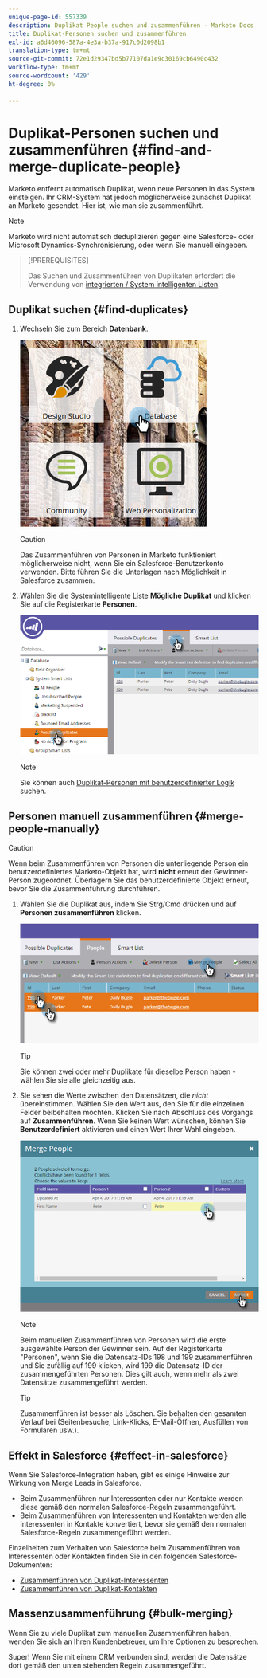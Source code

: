 ```yaml
---
unique-page-id: 557339
description: Duplikat People suchen und zusammenführen - Marketo Docs - Produktdokumentation
title: Duplikat-Personen suchen und zusammenführen
exl-id: a6d46096-587a-4e3a-b37a-917c0d2098b1
translation-type: tm+mt
source-git-commit: 72e1d29347bd5b77107da1e9c30169cb6490c432
workflow-type: tm+mt
source-wordcount: '429'
ht-degree: 0%

---
```


# Duplikat-Personen suchen und zusammenführen {#find-and-merge-duplicate-people}

Marketo entfernt automatisch Duplikat, wenn neue Personen in das System einsteigen. Ihr CRM-System hat jedoch möglicherweise zunächst Duplikat an Marketo gesendet. Hier ist, wie man sie zusammenführt.

>[!NOTE]
>
>Marketo wird nicht automatisch deduplizieren gegen eine Salesforce- oder Microsoft Dynamics-Synchronisierung, oder wenn Sie manuell eingeben.

>[!PREREQUISITES]
>
>Das Suchen und Zusammenführen von Duplikaten erfordert die Verwendung von [integrierten / System intelligenten Listen](/help/marketo/product-docs/core-marketo-concepts/smart-lists-and-static-lists/using-smart-lists/use-built-in-system-smart-lists.md).

## Duplikat suchen {#find-duplicates}

1. Wechseln Sie zum Bereich **Datenbank**.

   ![](assets/db.png)

   >[!CAUTION]
   >
   >Das Zusammenführen von Personen in Marketo funktioniert möglicherweise nicht, wenn Sie ein Salesforce-Benutzerkonto verwenden. Bitte führen Sie die Unterlagen nach Möglichkeit in Salesforce zusammen.

1. Wählen Sie die Systemintelligente Liste **Mögliche Duplikat** und klicken Sie auf die Registerkarte **Personen**.

   ![](assets/two.png)

   >[!NOTE]
   >
   >Sie können auch [Duplikat-Personen mit benutzerdefinierter Logik](/help/marketo/product-docs/core-marketo-concepts/smart-lists-and-static-lists/managing-people-in-smart-lists/find-duplicate-people-with-custom-logic.md) suchen.

## Personen manuell zusammenführen {#merge-people-manually}

>[!CAUTION]
>
>Wenn beim Zusammenführen von Personen die unterliegende Person ein benutzerdefiniertes Marketo-Objekt hat, wird **nicht** erneut der Gewinner-Person zugeordnet. Überlagern Sie das benutzerdefinierte Objekt erneut, bevor Sie die Zusammenführung durchführen.

1. Wählen Sie die Duplikat aus, indem Sie Strg/Cmd drücken und auf **Personen zusammenführen** klicken.

   ![](assets/three.png)

   >[!TIP]
   >
   >Sie können zwei oder mehr Duplikate für dieselbe Person haben - wählen Sie sie alle gleichzeitig aus.

1. Sie sehen die Werte zwischen den Datensätzen, die _nicht_ übereinstimmen. Wählen Sie den Wert aus, den Sie für die einzelnen Felder beibehalten möchten. Klicken Sie nach Abschluss des Vorgangs auf **Zusammenführen**. Wenn Sie keinen Wert wünschen, können Sie **Benutzerdefiniert** aktivieren und einen Wert Ihrer Wahl eingeben.

   ![](assets/four.png)

   >[!NOTE]
   >
   >Beim manuellen Zusammenführen von Personen wird die erste ausgewählte Person der Gewinner sein. Auf der Registerkarte &quot;Personen&quot;, wenn Sie die Datensatz-IDs 198 und 199 zusammenführen und Sie zufällig auf 199 klicken, wird 199 die Datensatz-ID der zusammengeführten Personen. Dies gilt auch, wenn mehr als zwei Datensätze zusammengeführt werden.

   >[!TIP]
   >
   >Zusammenführen ist besser als Löschen. Sie behalten den gesamten Verlauf bei (Seitenbesuche, Link-Klicks, E-Mail-Öffnen, Ausfüllen von Formularen usw.).

## Effekt in Salesforce {#effect-in-salesforce}

Wenn Sie Salesforce-Integration haben, gibt es einige Hinweise zur Wirkung von Merge Leads in Salesforce.

* Beim Zusammenführen nur Interessenten oder nur Kontakte werden diese gemäß den normalen Salesforce-Regeln zusammengeführt.
* Beim Zusammenführen von Interessenten und Kontakten werden alle Interessenten in Kontakte konvertiert, bevor sie gemäß den normalen Salesforce-Regeln zusammengeführt werden.

Einzelheiten zum Verhalten von Salesforce beim Zusammenführen von Interessenten oder Kontakten finden Sie in den folgenden Salesforce-Dokumenten:

* [Zusammenführen von Duplikat-Interessenten](https://help.salesforce.com/HTViewHelpDoc?id=leads_merge.htm&amp;language=en_US)
* [Zusammenführen von Duplikat-Kontakten](https://help.salesforce.com/HTViewHelpDoc?id=contacts_merge.htm&amp;language=en_US)

## Massenzusammenführung {#bulk-merging}

Wenn Sie zu viele Duplikat zum manuellen Zusammenführen haben, wenden Sie sich an Ihren Kundenbetreuer, um Ihre Optionen zu besprechen.

Super! Wenn Sie mit einem CRM verbunden sind, werden die Datensätze dort gemäß den unten stehenden Regeln zusammengeführt.

